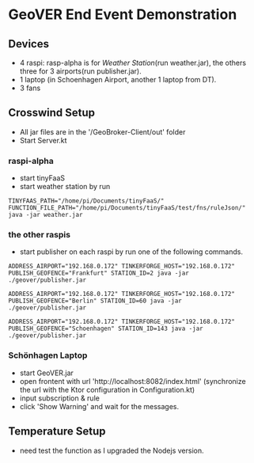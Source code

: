 # GeoVER End Event Demonstration

## Devices
- 4 raspi: rasp-alpha is for _Weather Station_(run weather.jar), the others three for 3 airports(run publisher.jar).
- 1 laptop (in Schoenhagen Airport, another 1 laptop from DT).
- 3 fans

## Crosswind Setup
- All jar files are in the '/GeoBroker-Client/out' folder
- Start Server.kt

### raspi-alpha
- start tinyFaaS 
- start weather station by run
```shell
TINYFAAS_PATH="/home/pi/Documents/tinyFaaS/" FUNCTION_FILE_PATH="/home/pi/Documents/tinyFaaS/test/fns/ruleJson/" java -jar weather.jar
```
### the other raspis
- start publisher on each raspi by run one of the following commands. 

```shell
ADDRESS_AIRPORT="192.168.0.172" TINKERFORGE_HOST="192.168.0.172" PUBLISH_GEOFENCE="Frankfurt" STATION_ID=2 java -jar ./geover/publisher.jar
```
```shell
ADDRESS_AIRPORT="192.168.0.172" TINKERFORGE_HOST="192.168.0.172" PUBLISH_GEOFENCE="Berlin" STATION_ID=60 java -jar ./geover/publisher.jar      
```
```shell
ADDRESS_AIRPORT="192.168.0.172" TINKERFORGE_HOST="192.168.0.172" PUBLISH_GEOFENCE="Schoenhagen" STATION_ID=143 java -jar ./geover/publisher.jar
```

### Schönhagen Laptop
- start GeoVER.jar
- open frontent with url 'http://localhost:8082/index.html' (synchronize the url with the Ktor configuration in Configuration.kt)
- input subscription & rule
- click 'Show Warning' and wait for the messages.

## Temperature Setup
- need test the function as I upgraded the Nodejs version.